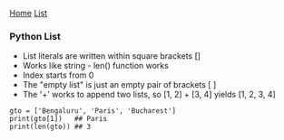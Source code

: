 [Home](/python-training)  [List](/python-training/list)

### Python List

- List literals are written within square brackets []
- Works like string - len() function works
- Index starts from 0
- The "empty list" is just an empty pair of brackets [ ]
- The '+' works to append two lists, so [1, 2] + [3, 4] yields [1, 2, 3, 4] 

```
gto = ['Bengaluru', 'Paris', 'Bucharest']
print(gto[1])   ## Paris
print(len(gto)) ## 3
```
